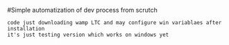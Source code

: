 #Simple automatization of dev process from scrutch

```code
code just downloading wamp LTC and may configure win variablaes after installation 
it's just testing version which works on windows yet  
```